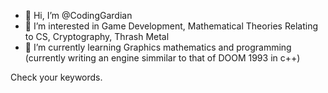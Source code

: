 - 👋 Hi, I’m @CodingGardian
- 👀 I’m interested in Game Development, Mathematical Theories Relating to CS, Cryptography, Thrash Metal
- 🌱 I’m currently learning Graphics mathematics and programming (currently writing an engine simmilar to that of DOOM 1993 in c++)

Check your keywords.
